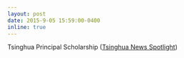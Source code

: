 ```yaml
---
layout: post
date: 2015-9-05 15:59:00-0400
inline: true
---
```


Tsinghua Principal Scholarship ([Tsinghua News Spotlight](https://www.tsinghua.edu.cn/info/2116/81095.htm))

